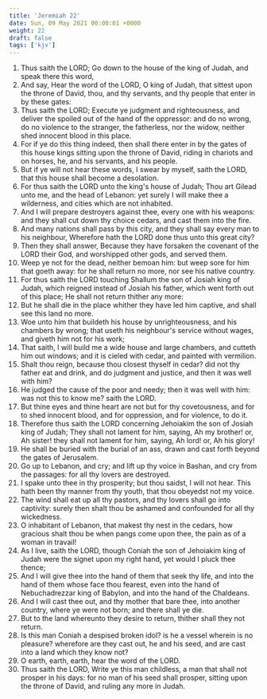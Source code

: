 ```yaml
---
title: 'Jeremiah 22'
date: Sun, 09 May 2021 00:00:01 +0000
weight: 22
draft: false
tags: ['kjv'] 
---
```


1. Thus saith the LORD; Go down to the house of the king of Judah, and speak there this word,
2. And say, Hear the word of the LORD, O king of Judah, that sittest upon the throne of David, thou, and thy servants, and thy people that enter in by these gates:
3. Thus saith the LORD; Execute ye judgment and righteousness, and deliver the spoiled out of the hand of the oppressor: and do no wrong, do no violence to the stranger, the fatherless, nor the widow, neither shed innocent blood in this place.
4. For if ye do this thing indeed, then shall there enter in by the gates of this house kings sitting upon the throne of David, riding in chariots and on horses, he, and his servants, and his people.
5. But if ye will not hear these words, I swear by myself, saith the LORD, that this house shall become a desolation.
6. For thus saith the LORD unto the king's house of Judah; Thou art Gilead unto me, and the head of Lebanon: yet surely I will make thee a wilderness, and cities which are not inhabited.
7. And I will prepare destroyers against thee, every one with his weapons: and they shall cut down thy choice cedars, and cast them into the fire.
8. And many nations shall pass by this city, and they shall say every man to his neighbour, Wherefore hath the LORD done thus unto this great city?
9. Then they shall answer, Because they have forsaken the covenant of the LORD their God, and worshipped other gods, and served them.
10. Weep ye not for the dead, neither bemoan him: but weep sore for him that goeth away: for he shall return no more, nor see his native country.
11. For thus saith the LORD touching Shallum the son of Josiah king of Judah, which reigned instead of Josiah his father, which went forth out of this place; He shall not return thither any more:
12. But he shall die in the place whither they have led him captive, and shall see this land no more.
13. Woe unto him that buildeth his house by unrighteousness, and his chambers by wrong; that useth his neighbour's service without wages, and giveth him not for his work;
14. That saith, I will build me a wide house and large chambers, and cutteth him out windows; and it is cieled with cedar, and painted with vermilion.
15. Shalt thou reign, because thou closest thyself in cedar? did not thy father eat and drink, and do judgment and justice, and then it was well with him?
16. He judged the cause of the poor and needy; then it was well with him: was not this to know me? saith the LORD.
17. But thine eyes and thine heart are not but for thy covetousness, and for to shed innocent blood, and for oppression, and for violence, to do it.
18. Therefore thus saith the LORD concerning Jehoiakim the son of Josiah king of Judah; They shall not lament for him, saying, Ah my brother! or, Ah sister! they shall not lament for him, saying, Ah lord! or, Ah his glory!
19. He shall be buried with the burial of an ass, drawn and cast forth beyond the gates of Jerusalem.
20. Go up to Lebanon, and cry; and lift up thy voice in Bashan, and cry from the passages: for all thy lovers are destroyed.
21. I spake unto thee in thy prosperity; but thou saidst, I will not hear. This hath been thy manner from thy youth, that thou obeyedst not my voice.
22. The wind shall eat up all thy pastors, and thy lovers shall go into captivity: surely then shalt thou be ashamed and confounded for all thy wickedness.
23. O inhabitant of Lebanon, that makest thy nest in the cedars, how gracious shalt thou be when pangs come upon thee, the pain as of a woman in travail!
24. As I live, saith the LORD, though Coniah the son of Jehoiakim king of Judah were the signet upon my right hand, yet would I pluck thee thence;
25. And I will give thee into the hand of them that seek thy life, and into the hand of them whose face thou fearest, even into the hand of Nebuchadrezzar king of Babylon, and into the hand of the Chaldeans.
26. And I will cast thee out, and thy mother that bare thee, into another country, where ye were not born; and there shall ye die.
27. But to the land whereunto they desire to return, thither shall they not return.
28. Is this man Coniah a despised broken idol? is he a vessel wherein is no pleasure? wherefore are they cast out, he and his seed, and are cast into a land which they know not?
29. O earth, earth, earth, hear the word of the LORD.
30. Thus saith the LORD, Write ye this man childless, a man that shall not prosper in his days: for no man of his seed shall prosper, sitting upon the throne of David, and ruling any more in Judah.

